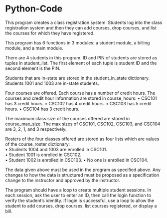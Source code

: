 # Python-Code
This program creates a class registration system.  Students log into the class registration system and then they can add courses, drop courses, and list the courses for which they have registered.

This program has 6 functions in 3 modules: a student module, a billing module, and a main module.

There are 4 students in this program.  ID and PIN of students are stored as tuples in student_list.  The first element of each tuple is student ID and the second element is the PIN.

Students that are in-state are stored in the student_in_state dictionary. Students 1001 and 1003 are in-state students.

Four courses are offered. Each course has a number of credit hours. The courses and credit hour information are stored in course_hours: 
•	CSC101 has 3 credit hours. 
•	CSC102 has 4 credit hours. 
•	CSC103 has 5 credit hours. 
•	CSC104 has 3 credit hours.

The maximum class size of the courses offered are stored in course_max_size.  The max sizes of CSC101, CSC102, CSC103, and CSC104 are 3, 2, 1, and 3 respectively.

Rosters of the four classes offered are stored as four lists which are values of the course_roster dictionary:  
•	Students 1004 and 1003 are enrolled in CSC101.  
•	Student 1001 is enrolled in CSC102.  
•	Student 1002 is enrolled in CSC103. 
•	No one is enrolled in CSC104.

The data given above must be used in the program as specified above. Any changes to how the data is structured must be proposed as a specification change to the instructor and approved by the instructor.

The program should have a loop to create multiple student sessions.  In each session, ask the user to enter an ID, then call the login function to verify the student’s identity.  If login is successful, use a loop to allow the student to add courses, drop courses, list courses registered, or display a bill.

